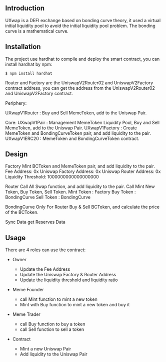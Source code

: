 ## Introduction
UXwap is a DEFI exchange based on bonding curve theory, it used a virtual initial liquidity
pool to avoid the initial liquidity pool problem. The bonding curve is a mathematical curve.

## Installation
The project use hardhat to compile and deploy the smart contract, you can install hardhat by npm:

```
$ npm install hardhat
```

Router and Factory are the UniswapV2Router02 and UniswapV2Factory contract address, 
you can get the address from the UniswapV2Router02 and UniswapV2Factory contract.

Periphery:

UXwapV1Router :
  Buy and Sell MemeToken, add to the Uniswap Pair.


Core:
UXwapV1Pair :
   Management MemeToken Liquidity Pool, Buy and Sell MemeToken, add to the Uniswap Pair.
UXwapV1Factory :
  Create MemeToken and BondingCurveToken pair, and add liquidity to the pair.
UXwapV1ERC20 :
  MemeToken and BondingCurveToken contract.


## Design

Factory
  Mint BCToken and MemeToken pair, and add liquidity to the pair.
  Fee Address: 0x
  Uniswap Factory Address: 0x
  Uniswap Router Address: 0x
  Liquidity Threshold: 1000000000000000000 

Router 
  Call All Swap function, and add liquidity to the pair.
  Call Mint New Token, Buy Token, Sell Token.
    Mint Token : Factory
    Buy Token : BondingCurve
    Sell Token : BondingCurve

BondingCurve
  Only For Router
  Buy & Sell BCToken, and calculate the price of the BCToken.
  
  Sync Data
  get Reserves Data



## Usage

There are 4 roles can use the contract:  
* Owner
  * Update the Fee Address
  * Update the Uniswap Factory & Router Address
  * Update the liquidity threshold and liquidity ratio

* Meme Founder
  * call Mint function to mint a new token
  * Mint with Buy function to mint a new token and buy it

* Meme Trader
  * call Buy function to buy a token
  * call Sell function to sell a token

* Contract
  * Mint a new Uniswap Pair
  * Add liquidity to the Uniswap Pair






